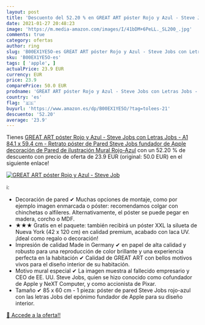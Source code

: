 ```yaml
---
layout: post
title: 'Descuento del 52.20 % en GREAT ART póster Rojo y Azul - Steve Job'
date: 2021-01-27 20:48:23
image: 'https://m.media-amazon.com/images/I/41bDM+6PeLL._SL200_.jpg'
comments: true
category: ofertas
author: ring
slug: 'B00EX1YE5O-es GREAT ART póster Rojo y Azul - Steve Jobs con Letras Jobs...'
sku: 'B00EX1YE5O-es'
tags: [ 'apple', ]
actualPrice: 23.9 EUR
currency: EUR
price: 23.9
comparePrice: 50.0 EUR
prodname: 'GREAT ART póster Rojo y Azul - Steve Jobs con Letras Jobs - A1 84.1 x 59.4 cm - Retrato póster de Pared Steve Jobs fundador de Apple  decoración de Pared de ilustración Mural Rojo-Azul'
country: 'es'
flag: '🇪🇸'
buyurl: 'https://www.amazon.es/dp/B00EX1YE5O/?tag=tolees-21'
descuento: '52.20'
average: '23.9'
---
```


Tienes [GREAT ART póster Rojo y Azul - Steve Jobs con Letras Jobs - A1 84.1 x 59.4 cm - Retrato póster de Pared Steve Jobs fundador de Apple  decoración de Pared de ilustración Mural Rojo-Azul](https://www.amazon.es/dp/B00EX1YE5O/?tag=tolees-21) con un 52.20 % de descuento con precio de oferta de 23.9 EUR (original: 50.0 EUR) en el siguiente enlace!

[![GREAT ART póster Rojo y Azul - Steve Job](https://m.media-amazon.com/images/I/41bDM+6PeLL._SL200_.jpg)](https://www.amazon.es/dp/B00EX1YE5O/?tag=tolees-21)

ℹ️:

- Decoración de pared ✔ Muchas opciones de montaje, como por ejemplo imagen enmarcada o póster: recomendamos colgar con chinchetas o alfileres. Alternativamente, el póster se puede pegar en madera, corcho o MDF.
- ★★★ Gratis en el paquete: también recibirá un póster XXL la silueta de Nueva York (42 x 120 cm) en calidad premium, acabado con laca UV. ¡Ideal como regalo o decoración!
- Impresión de calidad Made in Germany ✔ en papel de alta calidad y robusto para una reproducción de color brillante y una experiencia perfecta en la habitación ✔ Calidad de GREAT ART con bellos motivos vivos para el diseño interior de su habitación.
- Motivo mural especial ✔ La imagen muestra al fallecido empresario y CEO de EE. UU. Steve Jobs, quien se hizo conocido como cofundador de Apple y NeXT Computer, y como accionista de Pixar.
- Tamaño ✔ 85 x 60 cm - 1 pieza: póster de pared Steve Jobs rojo-azul con las letras Jobs del epónimo fundador de Apple para su diseño interior.

[🛒 Accede a la oferta!!](https://www.amazon.es/dp/B00EX1YE5O/?tag=tolees-21)

